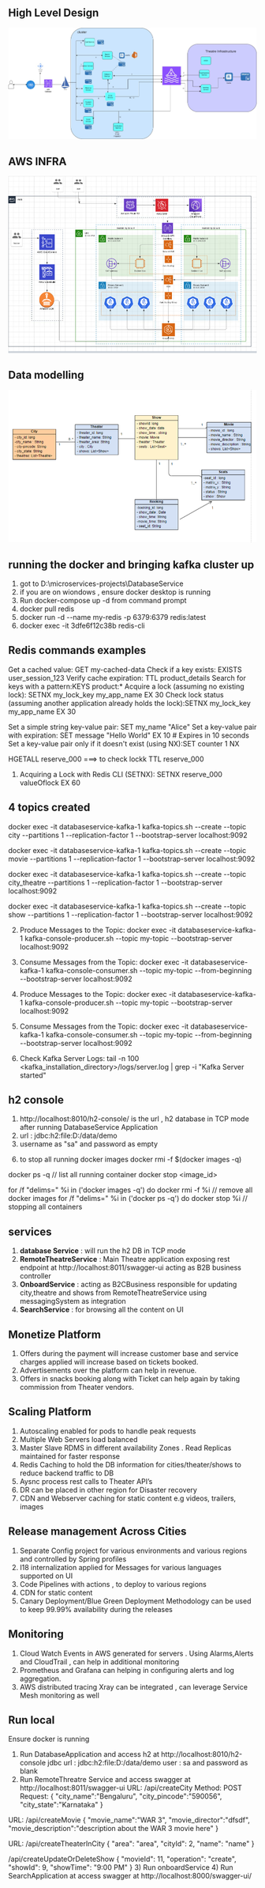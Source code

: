 ## High Level Design
![alt text](./architecture.jpg "High Level Design")

## AWS INFRA
![alt text](./AWS-Infra.png "High Level Design")

## Data modelling
![alt text](./data_modelling.png "High Level Design")

## running the docker and bringing kafka cluster up
1) got to D:\microservices-projects\DatabaseService
2) if you are on wiondows , ensure docker desktop is running
3) Run docker-compose up -d from command prompt
4) docker pull redis
5) docker run -d --name my-redis -p 6379:6379 redis:latest
6) docker exec -it 3dfe6f12c38b redis-cli

## Redis commands examples
Get a cached value: GET my-cached-data
Check if a key exists: EXISTS user_session_123
Verify cache expiration: TTL product_details
Search for keys with a pattern:KEYS product:*
Acquire a lock (assuming no existing lock): SETNX my_lock_key my_app_name EX 30
Check lock status (assuming another application already holds the lock):SETNX my_lock_key my_app_name EX 30

Set a simple string key-value pair: SET my_name "Alice"
Set a key-value pair with expiration: SET message "Hello World" EX 10  # Expires in 10 seconds
Set a key-value pair only if it doesn't exist (using NX):SET counter 1 NX

HGETALL reserve_000   ===> to check lockk
TTL reserve_000

1. Acquiring a Lock with Redis CLI (SETNX): SETNX reserve_000 valueOflock EX 60
## 4 topics created 
docker exec -it databaseservice-kafka-1 kafka-topics.sh --create --topic city --partitions 1 --replication-factor 1 --bootstrap-server localhost:9092

docker exec -it databaseservice-kafka-1 kafka-topics.sh --create --topic movie --partitions 1 --replication-factor 1 --bootstrap-server localhost:9092

docker exec -it databaseservice-kafka-1 kafka-topics.sh --create --topic city_theatre --partitions 1 --replication-factor 1 --bootstrap-server localhost:9092

docker exec -it databaseservice-kafka-1 kafka-topics.sh --create --topic show --partitions 1 --replication-factor 1 --bootstrap-server localhost:9092

2. Produce Messages to the Topic:
   docker exec -it databaseservice-kafka-1 kafka-console-producer.sh --topic my-topic --bootstrap-server localhost:9092

3. Consume Messages from the Topic:
   docker exec -it databaseservice-kafka-1 kafka-console-consumer.sh --topic my-topic --from-beginning --bootstrap-server localhost:9092
2. Produce Messages to the Topic:
   docker exec -it databaseservice-kafka-1 kafka-console-producer.sh --topic my-topic --bootstrap-server localhost:9092

3. Consume Messages from the Topic:
   docker exec -it databaseservice-kafka-1 kafka-console-consumer.sh --topic my-topic --from-beginning --bootstrap-server localhost:9092

4. Check Kafka Server Logs:
   tail -n 100 <kafka_installation_directory>/logs/server.log | grep -i "Kafka Server started"



## h2 console
1) http://localhost:8010/h2-console/ is the url , h2 database in TCP mode after running DatabaseService Application   
2) url : jdbc:h2:file:D:/data/demo
3) username as "sa" and password as empty


6. to stop all running docker images
   docker rmi -f $(docker images -q)

docker ps -q       // list all running container
docker stop <image_id>

for /f "delims=" %i in ('docker images -q') do docker rmi -f %i                 // remove all docker images
for /f "delims=" %i in ('docker ps -q') do docker stop %i                     // stopping all containers

## services
1) **database Service** : will run the h2 DB in TCP mode
2) **RemoteTheatreService** : Main Theatre application exposing rest endpoint at http://localhost:8011/swagger-ui acting as B2B business controller
3) **OnboardService** : acting as B2CBusiness responsible for updating city,theatre and shows from RemoteTheatreService using messagingSystem as integration
4) **SearchService** : for browsing all the content on UI

## Monetize  Platform

1) Offers during the payment will increase customer base and service charges applied will increase based on tickets booked.
2) Advertisements over the platform can help in revenue.
3) Offers in snacks booking along with Ticket can help again by taking commission from Theater vendors.

## Scaling  Platform

1) Autoscaling enabled for pods to handle peak requests
2) Multiple Web Servers load balanced
3) Master Slave RDMS in different availability Zones . Read Replicas maintained for faster response
4) Redis Caching to hold the DB information for cities/theater/shows to reduce backend traffic to DB
5) Aysnc  process rest calls to Theater API’s
6) DR can be placed in other region for Disaster recovery
7) CDN and Webserver caching for static content e.g videos, trailers, images

## Release management  Across Cities

1) Separate Config project for various environments and various regions and controlled by Spring profiles
2) I18 internalization applied for Messages for various languages supported on UI
3) Code Pipelines with actions , to deploy to various regions
4) CDN for static content
5) Canary Deployment/Blue Green Deployment Methodology can be used to keep 99.99% availability during the releases

## Monitoring

1) Cloud Watch Events in AWS generated for servers . Using Alarms,Alerts and CloudTrail , can help in additional monitoring
2) Prometheus and Grafana can helping in configuring alerts and log aggregation.
3) AWS distributed tracing Xray can be integrated , can leverage Service Mesh monitoring as well

## Run local
Ensure docker is running

1) Run DatabaseApplication and access h2 at http://localhost:8010/h2-console
jdbc url : jdbc:h2:file:D:/data/demo
user : sa and password as blank
2) Run RemoteThreatre Service and access swagger at http://localhost:8011/swagger-ui
   URL: /api/createCity
   Method: POST
   Request:
   {
   "city_name":"Bengaluru",
   "city_pincode":"590056",
   "city_state":"Karnataka"
   }

URL:   /api/createMovie
{
"movie_name":"WAR 3",
"movie_director":"dfsdf",
"movie_description":"description about the WAR 3 movie here"
}


URL:   /api/createTheaterInCity
{
"area": "area",
"cityId": 2,
"name": "name"
}

/api/createUpdateOrDeleteShow
{
"movieId": 11,
"operation": "create",
"showId": 9,
"showTime": "9:00 PM"
}
3) Run onboardService 
4) Run SearchApplication at access swagger at http://localhost:8000/swagger-ui/
